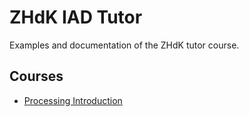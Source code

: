 # ZHdK IAD Tutor
Examples and documentation of the ZHdK tutor course.

## Courses
* [Processing Introduction](processing-introduction)